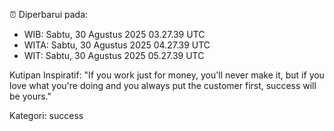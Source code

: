 ⏰ Diperbarui pada:
- WIB: Sabtu, 30 Agustus 2025 03.27.39 UTC
- WITA: Sabtu, 30 Agustus 2025 04.27.39 UTC
- WIT: Sabtu, 30 Agustus 2025 05.27.39 UTC

Kutipan Inspiratif:
"If you work just for money, you'll never make it, but if you love what you're doing and you always put the customer first, success will be yours."


Kategori: success

